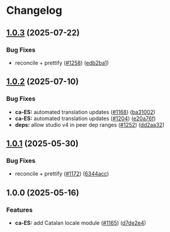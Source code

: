 # Changelog

## [1.0.3](https://github.com/sanity-io/locales/compare/locale-ca-es-v1.0.2...locale-ca-es-v1.0.3) (2025-07-22)


### Bug Fixes

* reconcile + prettify ([#1258](https://github.com/sanity-io/locales/issues/1258)) ([edb2ba1](https://github.com/sanity-io/locales/commit/edb2ba1fd5c7f161930c606425384a0c29ed1897))

## [1.0.2](https://github.com/sanity-io/locales/compare/locale-ca-es-v1.0.1...locale-ca-es-v1.0.2) (2025-07-10)


### Bug Fixes

* **ca-ES:** automated translation updates ([#1168](https://github.com/sanity-io/locales/issues/1168)) ([ba31002](https://github.com/sanity-io/locales/commit/ba3100278aadbf42edb4f5b1133889b0cf9e9edb))
* **ca-ES:** automated translation updates ([#1204](https://github.com/sanity-io/locales/issues/1204)) ([e20a76f](https://github.com/sanity-io/locales/commit/e20a76f21ecc6924f3a4231a7c21b5067bf8aa68))
* **deps:** allow studio v4 in peer dep ranges ([#1252](https://github.com/sanity-io/locales/issues/1252)) ([dd2aa32](https://github.com/sanity-io/locales/commit/dd2aa32b4186f0749f744d74b2e81a2c8b172fe8))

## [1.0.1](https://github.com/sanity-io/locales/compare/locale-ca-es-v1.0.0...locale-ca-es-v1.0.1) (2025-05-30)


### Bug Fixes

* reconcile + prettify ([#1172](https://github.com/sanity-io/locales/issues/1172)) ([6344acc](https://github.com/sanity-io/locales/commit/6344acc28b4d4cc8f95c06c1095037f9be5d6fac))

## 1.0.0 (2025-05-16)


### Features

* **ca-ES:** add Catalan locale module ([#1165](https://github.com/sanity-io/locales/issues/1165)) ([d7de2e4](https://github.com/sanity-io/locales/commit/d7de2e41143f413bce1d83b7b8f8d0d899b1c605))

